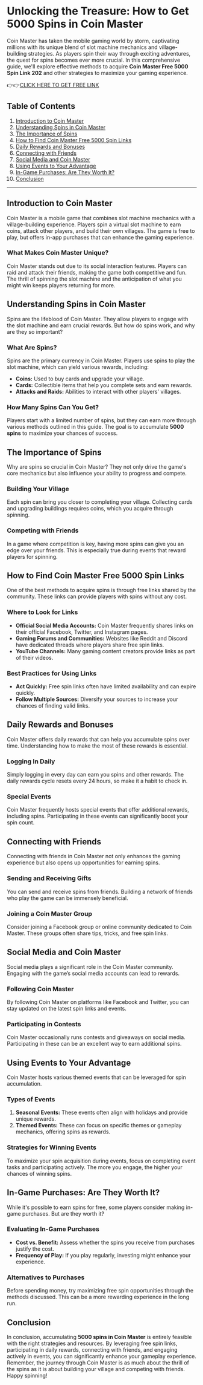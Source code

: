 # Unlocking the Treasure: How to Get 5000 Spins in Coin Master

Coin Master has taken the mobile gaming world by storm, captivating millions with its unique blend of slot machine mechanics and village-building strategies. As players spin their way through exciting adventures, the quest for spins becomes ever more crucial. In this comprehensive guide, we'll explore effective methods to acquire **Coin Master Free 5000 Spin Link 202** and other strategies to maximize your gaming experience.

👉👉[CLICK HERE TO GET FREE LINK](https://todaylink.site/Coinspins/)

## Table of Contents
1. [Introduction to Coin Master](#introduction-to-coin-master)
2. [Understanding Spins in Coin Master](#understanding-spins-in-coin-master)
3. [The Importance of Spins](#the-importance-of-spins)
4. [How to Find Coin Master Free 5000 Spin Links](#how-to-find-coin-master-free-5000-spin-links)
5. [Daily Rewards and Bonuses](#daily-rewards-and-bonuses)
6. [Connecting with Friends](#connecting-with-friends)
7. [Social Media and Coin Master](#social-media-and-coin-master)
8. [Using Events to Your Advantage](#using-events-to-your-advantage)
9. [In-Game Purchases: Are They Worth It?](#in-game-purchases-are-they-worth-it)
10. [Conclusion](#conclusion)

---

## Introduction to Coin Master

Coin Master is a mobile game that combines slot machine mechanics with a village-building experience. Players spin a virtual slot machine to earn coins, attack other players, and build their own villages. The game is free to play, but offers in-app purchases that can enhance the gaming experience.

### What Makes Coin Master Unique?

Coin Master stands out due to its social interaction features. Players can raid and attack their friends, making the game both competitive and fun. The thrill of spinning the slot machine and the anticipation of what you might win keeps players returning for more.

## Understanding Spins in Coin Master

Spins are the lifeblood of Coin Master. They allow players to engage with the slot machine and earn crucial rewards. But how do spins work, and why are they so important?

### What Are Spins?

Spins are the primary currency in Coin Master. Players use spins to play the slot machine, which can yield various rewards, including:

- **Coins:** Used to buy cards and upgrade your village.
- **Cards:** Collectible items that help you complete sets and earn rewards.
- **Attacks and Raids:** Abilities to interact with other players' villages.

### How Many Spins Can You Get?

Players start with a limited number of spins, but they can earn more through various methods outlined in this guide. The goal is to accumulate **5000 spins** to maximize your chances of success.

## The Importance of Spins

Why are spins so crucial in Coin Master? They not only drive the game's core mechanics but also influence your ability to progress and compete.

### Building Your Village

Each spin can bring you closer to completing your village. Collecting cards and upgrading buildings requires coins, which you acquire through spinning.

### Competing with Friends

In a game where competition is key, having more spins can give you an edge over your friends. This is especially true during events that reward players for spinning.

## How to Find Coin Master Free 5000 Spin Links

One of the best methods to acquire spins is through free links shared by the community. These links can provide players with spins without any cost.

### Where to Look for Links

- **Official Social Media Accounts:** Coin Master frequently shares links on their official Facebook, Twitter, and Instagram pages.
- **Gaming Forums and Communities:** Websites like Reddit and Discord have dedicated threads where players share free spin links.
- **YouTube Channels:** Many gaming content creators provide links as part of their videos.

### Best Practices for Using Links

- **Act Quickly:** Free spin links often have limited availability and can expire quickly.
- **Follow Multiple Sources:** Diversify your sources to increase your chances of finding valid links.

## Daily Rewards and Bonuses

Coin Master offers daily rewards that can help you accumulate spins over time. Understanding how to make the most of these rewards is essential.

### Logging In Daily

Simply logging in every day can earn you spins and other rewards. The daily rewards cycle resets every 24 hours, so make it a habit to check in.

### Special Events

Coin Master frequently hosts special events that offer additional rewards, including spins. Participating in these events can significantly boost your spin count.

## Connecting with Friends

Connecting with friends in Coin Master not only enhances the gaming experience but also opens up opportunities for earning spins.

### Sending and Receiving Gifts

You can send and receive spins from friends. Building a network of friends who play the game can be immensely beneficial.

### Joining a Coin Master Group

Consider joining a Facebook group or online community dedicated to Coin Master. These groups often share tips, tricks, and free spin links.

## Social Media and Coin Master

Social media plays a significant role in the Coin Master community. Engaging with the game’s social media accounts can lead to rewards.

### Following Coin Master

By following Coin Master on platforms like Facebook and Twitter, you can stay updated on the latest spin links and events.

### Participating in Contests

Coin Master occasionally runs contests and giveaways on social media. Participating in these can be an excellent way to earn additional spins.

## Using Events to Your Advantage

Coin Master hosts various themed events that can be leveraged for spin accumulation.

### Types of Events

1. **Seasonal Events:** These events often align with holidays and provide unique rewards.
2. **Themed Events:** These can focus on specific themes or gameplay mechanics, offering spins as rewards.

### Strategies for Winning Events

To maximize your spin acquisition during events, focus on completing event tasks and participating actively. The more you engage, the higher your chances of winning spins.

## In-Game Purchases: Are They Worth It?

While it's possible to earn spins for free, some players consider making in-game purchases. But are they worth it?

### Evaluating In-Game Purchases

- **Cost vs. Benefit:** Assess whether the spins you receive from purchases justify the cost.
- **Frequency of Play:** If you play regularly, investing might enhance your experience.

### Alternatives to Purchases

Before spending money, try maximizing free spin opportunities through the methods discussed. This can be a more rewarding experience in the long run.

## Conclusion

In conclusion, accumulating **5000 spins in Coin Master** is entirely feasible with the right strategies and resources. By leveraging free spin links, participating in daily rewards, connecting with friends, and engaging actively in events, you can significantly enhance your gameplay experience. Remember, the journey through Coin Master is as much about the thrill of the spins as it is about building your village and competing with friends. Happy spinning!
